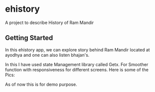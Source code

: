 # ehistory

A project to describe History of Ram Mandir

## Getting Started

In this ehistory app, we can explore story behind Ram Mandir located at ayodhya and one can also listen bhajan's.

In this I have used state Management library called Getx. For Smoother function with responsiveness for different screens.
Here is some of the Pics:


As of now this is for demo purpose.
